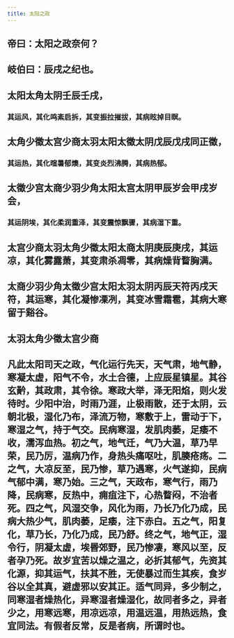 ```yaml
---
title: 太阳之政
---
```


## 帝曰：太阳之政奈何？
## 岐伯曰：辰戌之纪也。
## 太阳太角太阴壬辰壬戌，
### 其运风，其化鸣紊启拆，其变振拉摧拔，其病眩掉目瞑。
## 太角少徵太宫少商太羽太阳太徵太阴戊辰戊戌同正徵，
### 其运热，其化暄暑郁燠，其变炎烈沸腾，其病热郁。
## 太徵少宫太商少羽少角太阳太宫太阴甲辰岁会甲戌岁会，
### 其运阴埃，其化柔润重泽，其变震惊飘骤，其病湿下重。
## 太宫少商太羽太角少徵太阳太商太阴庚辰庚戌，其运凉，其化雾露萧，其变肃杀凋零，其病燥背瞀胸满。
## 太商少羽少角太徵少宫太阳太羽太阴丙辰天符丙戌天符，其运寒，其化凝惨凓冽，其变冰雪霜雹，其病大寒留于谿谷。
## 太羽太角少徵太宫少商
## 凡此太阳司天之政，气化运行先天，天气肃，地气静，寒凝太虚，阳气不令，水土合德，上应辰星镇星。其谷玄黅，其政肃，其令徐。寒政大举，泽无阳焰，则火发待时。少阳中治，时雨乃涯，止极雨散，还于太阴，云朝北极，湿化乃布，泽流万物，寒敷于上，雷动于下，寒湿之气，持于气交。民病寒湿，发肌肉萎，足痿不收，濡泻血热。初之气，地气迁，气乃大温，草乃早荣，民乃厉，温病乃作，身热头痛呕吐，肌腠疮疡。二之气，大凉反至，民乃惨，草乃遇寒，火气遂抑，民病气郁中满，寒乃始。三之气，天政布，寒气行，雨乃降，民病寒，反热中，痈疽注下，心热瞀闷，不治者死。四之气，风湿交争，风化为雨，乃长乃化乃成，民病大热少气，肌肉萎，足痿，注下赤白。五之气，阳复化，草乃长，乃化乃成，民乃舒。终之气，地气正，湿令行，阴凝太虚，埃昬郊野，民乃惨凄，寒风以至，反者孕乃死。故岁宜苦以燥之温之，必折其郁气，先资其化源，抑其运气，扶其不胜，无使暴过而生其疾，食岁谷以全其真，避虚邪以安其正。适气同异，多少制之，同寒湿者燥热化，异寒湿者燥湿化，故同者多之，异者少之，用寒远寒，用凉远凉，用温远温，用热远热，食宜同法。有假者反常，反是者病，所谓时也。